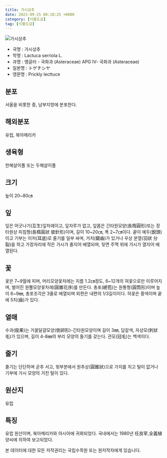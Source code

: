 ```yaml
---
title: 가시상추
date: 2023-09-25 00:18:25 +0800
category: [식물도감]
tag: [식물도감]
---
```




![가시상추](/fileUpload/plants/basic/Compositae/Lactuca/2784/1_th2.JPG)
- 국명 : 가시상추
- 학명 : Lactuca serriola L.
- 과명 : 앵글러 - 국화과 (Asteraceae) APG Ⅳ- 국화과 (Asteraceae)
- 일본명 : トゲチシヤ
- 영문명 : Prickly lecttuce


## 분포
서울을 비롯한 중, 남부지방에 분포한다.
## 해외분포
유럽, 북아메리카
## 생육형
한해살이풀 또는 두해살이풀
## 크기
높이 20~80㎝
## 잎
잎은 어긋나기(互生)잎차례이고, 잎자루가 없고, 잎몸은 긴타원모양(長楕圓形)또는 장타원상 피침형(長楕圓狀 彼針形)이며, 길이 10~20㎝, 폭 2~7㎝이다. 끝이 예두(銳頭)이고 기부는 이저(耳底)로 줄기를 일부 싸며, 거치(鋸齒)가 있거나 우상 분열(羽狀 分裂)을 하고 가장자리에 작은 가시가 줄지어 배열되며, 뒷면 주맥 위에 가시가 열지어 배열된다.
## 꽃
꽃은 7~9월에 피며, 머리모양꽃차례는 지름 1.2㎝정도, 6~12개의 혀꽃으로만 이루어지며, 벌어진 원뿔모양꽃차례(圓錐花序)를 만든다. 총포(總苞)는 원통형(圓筒形)이며 높이 6~9㎜, 총포조각은 3줄로 배열되며 외편은 내편의 1/3길이이다. 혀꽃은 황색이며 끝에 5치(齒)가 있다.
## 열매
수과(瘦果)는 거꿀달걀모양(倒卵形)-긴타원모양이며 길이 3㎜, 담갈색, 자상모(刺狀毛)가 있으며, 길이 4-8㎜의 부리 모양의 돌기를 갖는다. 관모(冠毛)는 백색이다.
## 줄기
줄기는 단단하며 곧추 서고, 윗부분에서 원추상(圓錐狀)으로 가지를 치고 털이 없거나 기부에 가시 모양의 거친 털이 있다.
## 원산지
유럽
## 특징
유럽 원산이며, 북아메리카와 아시아에 귀화되었다. 국내에서는 1980년 任良宰,全義植 양씨에 의하여 보고되었다.






본 데이터에 대한 모든 저작권리는 국립수목원 또는 원저작자에게 있습니다.
